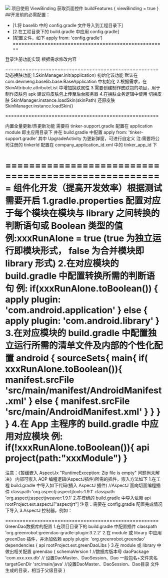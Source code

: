 [![](https://jitpack.io/v/devmeng/baselib.svg)](https://jitpack.io/#devmeng/baselib)
项目使用 ViewBinding 获取页面控件
buildFeatures {
    viewBinding = true
}
##开发前的必需配置：
* [1.将 baselib 中的 config.gradle 文件导入到工程目录下] 
* [2.在工程目录下的 build.gradle 中应用 config.gradle]
* [配置文件，如下 apply from: 'config.gradle'] 
=====================================================

登录注册功能实现
根据需求修改内容

=====================================================
动态换肤功能
1.SkinManager.init(application) 初始化该功能
默认在 com.devmeng.baselib.base.BaseApplication 中初始化
2.根据需求，在 SkinAttribute.attributeList 中增加换肤属性
3.需要创建制作皮肤包的项目，用于制作皮肤包 apk
建议将皮肤包上传至后台服务器
4.在换肤业务逻辑中使用
切换皮肤 SkinManager.instance.loadSkin(skinPath)
还原皮肤 SkinManager.instance.loadSkin()

===================================================== 

内置全量更新/热更新功能 需要将 tinker-support.gradle 配置在
application module 即主应用目录下 
并在 build.gradle 中配置 apply from: 'tinker-support.gradle' 
其中 UpgradeActivity 为更新弹窗，可进行自定义 
注:需要将公司注册的 tinkerId 配置在 company_application_id.xml 中的 tinker_app_id 下

===================================================== 
组件化开发（提高开发效率）根据测试需要开启
1.gradle.properties
配置对应于每个模块在模块与 library 之间转换的判断语句或 Boolean 类型的值 
例:xxxRunAlone = true (true 为独立运行即模块形式， false 为合并模块即 library 形式)
2.在对应模块的 build.gradle 中配置转换所需的判断语句 例:
if(xxxRunAlone.toBoolean())
{ apply plugin: 'com.android.application' } 
else { apply plugin: 'com.android.library' } 
3.在对应模块的 build.gradle 中配置独立运行所需的清单文件及内部的个性化配置 
android { sourceSets{ main{ if(
xxxRunAlone.toBoolean()){ manifest.srcFile 'src/main/manifest/AndroidManifest.xml' } else {
manifest.srcFile 'src/main/AndroidManifest.xml' } } } } 
4.在 App 主程序的 build.gradle 中应用对应模块 例:
if(!xxxRunAlone.toBoolean()){ 
api project(path:"xxxModule")
} 
===================================================== 
注意：《暂缓嵌入 AspectJx "RuntimeException: Zip file is empty" 问题尚未解决》 
内部可嵌入 AOP 编程逻辑(AspectJ插件)所需的插件，嵌入方法如下 
1.在工程 build.gradle 中导入如下代码(插入 AspectJ 插件)
//AspectJ 面向切面编程插件 
classpath 'org.aspectj:aspectjtools:1.9.1' 
classpath 'org.aspectj:aspectjweaver:1.9.1' 
2.在模组的 build.gradle 中导入依赖 
api rootProject.ext.aspectJ["aspectjrt"]
注意：需要在 config.gradle 配置完成情况下导入
3.AspectJ 控制器，例如：

===================================================== 
GreenDao数据库的配置 
1.在项目目录下的 build.gradle 中配置插件
classpath 'org.greenrobot:greendao-gradle-plugin:3.2.2' 
2.在 module 或 library 中应用 greenDao 插件，并添加依赖
apply plugin: 'org.greenrobot.greendao' 
dependencies 
{ api rootProject.ext.greenDaoLibs } 
3.在 module 或 library 中做出相关配置 
greendao { schemaVersion 1 //数据库版本号 daoPackage 'com.xxx.xxx.db' //
设置DaoMaster、DaoSession、Dao 一般包名+文件夹名 
targetGenDir 'src/main/java' //设置DaoMaster、DaoSession、Dao目录
文件生成的目录，相当于父级目录 }